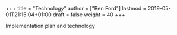 +++
title = "Technology"
author = ["Ben Ford"]
lastmod = 2019-05-01T21:15:04+01:00
draft = false
weight = 40
+++

Implementation plan and technology

<!--more-->
